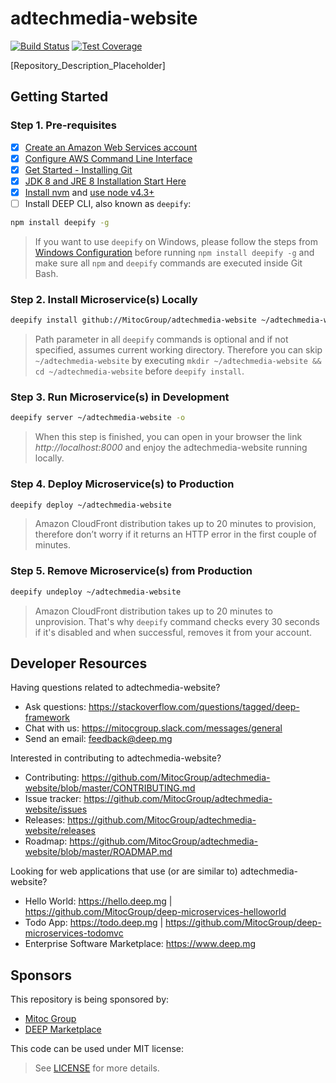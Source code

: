 adtechmedia-website
===================

[![Build Status](https://travis-ci.com/MitocGroup/atm.svg?token=K6deyi9kwkfxRyXwcv6c&branch=master)](https://travis-ci.com/MitocGroup/atm)
[![Test Coverage](https://codeclimate.com/repos/57a060a407d52e68a80049b3/badges/07123f9abd69477b5450/coverage.svg)](https://codeclimate.com/repos/57a060a407d52e68a80049b3/coverage)

[Repository_Description_Placeholder]


## Getting Started

### Step 1. Pre-requisites

- [x] [Create an Amazon Web Services account](https://www.youtube.com/watch?v=WviHsoz8yHk)
- [x] [Configure AWS Command Line Interface](https://docs.aws.amazon.com/cli/latest/userguide/cli-chap-getting-started.html)
- [x] [Get Started - Installing Git](https://git-scm.com/book/en/v2/Getting-Started-Installing-Git)
- [x] [JDK 8 and JRE 8 Installation Start Here](https://docs.oracle.com/javase/8/docs/technotes/guides/install/install_overview.html)
- [x] [Install nvm](https://github.com/creationix/nvm#install-script) and [use node v4.3+](https://github.com/creationix/nvm#usage)
- [ ] Install DEEP CLI, also known as `deepify`:

```bash
npm install deepify -g
```

> If you want to use `deepify` on Windows, please follow the steps from
[Windows Configuration](https://github.com/MitocGroup/deep-framework/blob/master/docs/windows.md)
before running `npm install deepify -g` and make sure all `npm` and `deepify` commands are executed
inside Git Bash.

### Step 2. Install Microservice(s) Locally

```bash
deepify install github://MitocGroup/adtechmedia-website ~/adtechmedia-website
```

> Path parameter in all `deepify` commands is optional and if not specified, assumes current
working directory. Therefore you can skip `~/adtechmedia-website` by executing
`mkdir ~/adtechmedia-website && cd ~/adtechmedia-website` before `deepify install`.

### Step 3. Run Microservice(s) in Development

```bash
deepify server ~/adtechmedia-website -o
```

> When this step is finished, you can open in your browser the link *http://localhost:8000*
and enjoy the adtechmedia-website running locally.

### Step 4. Deploy Microservice(s) to Production

```bash
deepify deploy ~/adtechmedia-website
```

> Amazon CloudFront distribution takes up to 20 minutes to provision, therefore don’t worry
if it returns an HTTP error in the first couple of minutes.

### Step 5. Remove Microservice(s) from Production

```bash
deepify undeploy ~/adtechmedia-website
```

> Amazon CloudFront distribution takes up to 20 minutes to unprovision. That's why `deepify`
command checks every 30 seconds if it's disabled and when successful, removes it from your account.


## Developer Resources

Having questions related to adtechmedia-website?

- Ask questions: https://stackoverflow.com/questions/tagged/deep-framework
- Chat with us: https://mitocgroup.slack.com/messages/general
- Send an email: feedback@deep.mg

Interested in contributing to adtechmedia-website?

- Contributing: https://github.com/MitocGroup/adtechmedia-website/blob/master/CONTRIBUTING.md
- Issue tracker: https://github.com/MitocGroup/adtechmedia-website/issues
- Releases: https://github.com/MitocGroup/adtechmedia-website/releases
- Roadmap: https://github.com/MitocGroup/adtechmedia-website/blob/master/ROADMAP.md

Looking for web applications that use (or are similar to) adtechmedia-website?

- Hello World: https://hello.deep.mg | https://github.com/MitocGroup/deep-microservices-helloworld
- Todo App: https://todo.deep.mg | https://github.com/MitocGroup/deep-microservices-todomvc
- Enterprise Software Marketplace: https://www.deep.mg


## Sponsors

This repository is being sponsored by:
- [Mitoc Group](https://www.mitocgroup.com)
- [DEEP Marketplace](https://www.deep.mg)

This code can be used under MIT license:
> See [LICENSE](https://github.com/MitocGroup/adtechmedia-website/blob/master/LICENSE) for more details.
